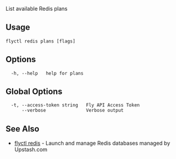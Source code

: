 List available Redis plans

## Usage
~~~
flyctl redis plans [flags]
~~~

## Options

~~~
  -h, --help   help for plans
~~~

## Global Options

~~~
  -t, --access-token string   Fly API Access Token
      --verbose               Verbose output
~~~

## See Also

* [flyctl redis](/docs/flyctl/redis/)	 - Launch and manage Redis databases managed by Upstash.com

